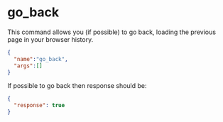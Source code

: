 go_back
========
This command allows you (if possible) to go back, loading the previous page in your browser history.

```json
{
  "name":"go_back",
  "args":[]
}
```
If possible to go back then response should be:
```json
{
  "response": true
}
```
